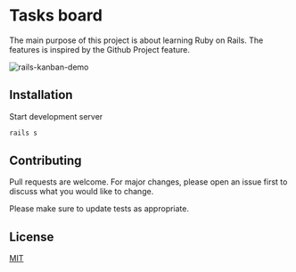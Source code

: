 # Tasks board

The main purpose of this project is about learning Ruby on Rails.
The features is inspired by the Github Project feature.

![rails-kanban-demo](https://user-images.githubusercontent.com/948856/81474279-7bb79080-922e-11ea-8d8c-73816df326c6.png)

## Installation

Start development server

```bash
rails s
```

## Contributing
Pull requests are welcome. For major changes, please open an issue first to discuss what you would like to change.

Please make sure to update tests as appropriate.

## License
[MIT](https://choosealicense.com/licenses/mit/)
